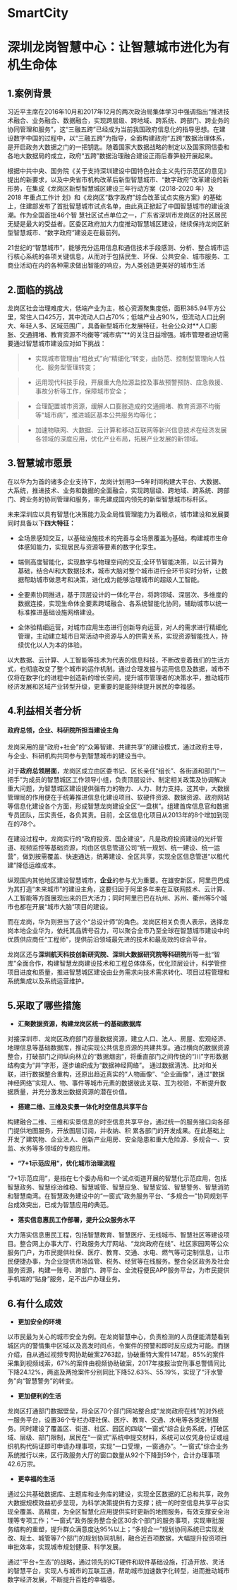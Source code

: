 # SmartCity

# 深圳龙岗智慧中心：让智慧城市进化为有机生命体

## 1.案例背景

习近平主席在2016年10月和2017年12月的两次政治局集体学习中强调指出“推进技术融合、业务融合、数据融合，实现跨层级、跨地域、跨系统、跨部门、跨业务的协同管理和服务”，这“三融五跨”已经成为当前我国政府信息化的指导思想。在建设数字中国的过程中，以“三融五跨”为指导，全面构建政府“五跨”数据治理体系，是开启政务大数据之门的一把钥匙。随着国家大数据战略的制定以及国家网信委和各地大数据局的成立，政府“五跨”数据治理融合建设正雨后春笋般开展起来。

根据中共中央、国务院《关于支持深圳建设中国特色社会主义先行示范区的意见》提出的新要求，以及中央省市机构改革后新型智慧城市、“数字政府”改革建设的新形势，在集成《龙岗区新型智慧城区建设三年行动方案（2018-2020 年）及 2018 年重点工作计 划》和《龙岗区“数字政府”综合改革试点实施方案》的基础上，住建部发布了首批智慧城市试点名单，由此真正掀起了中国智慧城市的建设浪潮。作为全国首批46个智
慧社区试点单位之一，广东省深圳市龙岗区的社区居民无疑是最大的受益者。区委区政府加大力度推动智慧城区建设，继续保持龙岗区新型智慧城市、“数字政府”建设走在最前列。

21世纪的“智慧城市”，能够充分运用信息和通信技术手段感测、分析、整合城市运行核心系统的各项关键信息，从而对于包括民生、环保、公共安全、城市服务、工商业活动在内的各种需求做出智能的响应，为人类创造更美好的城市生活



## 2.面临的挑战

龙岗区社会治理难度大，低端产业为主，核心资源聚集度低，面积385.94平方公里，常住人口425万，其中流动人口占70%；低端产业占90%，但流动人口比例大、年轻人多、区域范围广，具备新型城市化发展特征，社会公众对**人口膨胀、交通拥堵、教育资源不均衡等“城市病”**的关注日益增强。城市管理者迫切需要通过智慧城市建设应对如下挑战：

>- 实现城市管理由“粗放式”向“精细化”转变，由防范、控制型管理向人性化、服务型管理转变；

>- 运用现代科技手段，开展重大危险源监控及事故预警预防、应急救援、事故分析等工作，保障城市安全；

> - 合理配置城市资源，缓解人口膨胀造成的交通拥堵、教育资源不均衡等“城市病”，推进城区基本公共服务均等化；

>- 加速物联网、大数据、云计算和移动互联网等新兴信息技术在经济发展各领域的深度应用，优化产业布局，拓展产业发展的新领域。

## 3.智慧城市愿景

在以华为为首的诸多企业支持下，龙岗计划用3—5年时间构建大平台、大数据、大系统，推进技术、业务和数据的全面融合，实现跨层级、跨地域、跨系统、跨部门、跨业务的协同管理和服务，率先建成国内领先的新型智慧城市标杆区。

未来深圳应以具有智慧化决策能力及全局性管理能力为着眼点，城市建设和发展要同时具备以下**四大特征：**

- 全场景感知交互，以基础设施技术的完善与全场景覆盖为基础，构建城市生命体感知能力，实现居民与资源等要素的数字化孪生。

- 端侧高度智能化，实现数字与物理空间的交互;全环节智能决策，以云计算为基础，结合AI和大数据技术，城市大脑对整个城市进行全环节实时分析，让数据帮助城市做思考和决策，进化成为能够治理城市的超级人工智能。

- 全要素协同推进，基于顶层设计的一体化平台，将跨领域、深层次、多维度的数据连接，实现生命体全要素跨域融合、各系统智能化协同，辅助城市以统一标准推进基础设施网络建设。

- 全体验精细运营，对城市应用生态进行创新导向运营，对人的需求进行精细化管理，主动建立城市日常活动中资源与人的供需关系，实现资源智能找人，持续优化以人为本的体验。

以大数据、云计算、人工智能等技术为代表的信息科技，不断改变着我们的生活方式，也彻底改变了整个城市的运作机制。通过合理发掘与运用信息及数据，城市不仅将在数字化的进程中创造新的增长空间，提升城市管理者的决策水平，推动城市经济发展和区域产业转型升级，更重要的是能持续提升居民的幸福感。

## 4.利益相关者分析

#### 政府总领，企业、科研院所担当建设主角

龙岗采用的是“政府+社会”的“众筹智建、共建共享”的建设模式，通过政府主导，与企业、科研机构共同参与到智慧城市的建设当中。

对于**政府总领层面**，龙岗区成立由区委书记、区长亲任“组长”、各街道和部门“一把手”为成员的智慧城区工作领导小组，负责顶层设计、制定相关政策及协调解决重大问题，为智慧城区建设提供强有力的物力、人力、财力支持。这其中，大数据管理局的作用便在于统筹推进信息化建设项目、软硬件资源、数据资源、政府网站等信息化建设各个方面，形成智慧龙岗建设全区“一盘棋”。组建首席信息官和数据专员团队，压实责任，各负其责。目前，全区信息化项目从2013年的8个增加到现在的78个。

在建设过程中，龙岗实行的“政府投资、国企建设”，凡是政府投资建设的光纤管道、视频监控等基础资源，均由区信息管道公司“统一规划、统一建设、统一运营”，做到按需覆盖、快速通达，统筹建设、全区共享，实现全区信息管道“以租代建”降低运维成本。

纵观国内其他地区建设智慧城市，**企业**的参与尤为重要。在雄安新区，阿里巴巴成为其打造“未来城市”的建设主角，这要归因于阿里多年来在互联网技术、云计算、人工智能等方面展现出来的巨大活力；同时阿里巴巴在杭州、苏州、衢州等5个城市也都在开展“城市大脑”项目的建设。

而在龙岗，华为则担当了这个“总设计师”的角色。龙岗区相关负责人表示，选择龙岗本地企业华为，依托其品牌号召力，可以聚合全市乃至全球在智慧城市建设中的优质供应商任“工程师”，提供前沿领域最先进的技术和最高效的综合平台。

龙岗区还与**深圳航天科技创新研究院、深圳大数据研究院等科研院**所等一批“智库”全面合作，构建智慧龙岗建设技术和工程总体体系，优化顶层设计，科学管控项目进度和质量，推进智慧城区建设由业务需求向技术需求转化、项目过程管理和系统集成以及系统运营维护。

## 5.采取了哪些措施


- **汇聚数据资源，构建龙岗区统一的基础数据库**

对接深圳市、龙岗区政府部门存量数据资源，建立人口、法人、房屋、宏观经济、地理信息等基础数据库，推动实现公共信息资源的共建共享。通过横向的数据资源整合，打破部门之间纵向林立的“数据烟囱”，将垂直部门之间传统的“川”字形数据结构变为“井”字形，逐步编织成为“数据神经网络”。 通过数据清洗、比对和关联，进行数据整合重构，还原出趋近真实的“人物画像”、“企业画像”，通过“数据神经网络”实现人、物、事件等城市元素的数据彼此关联、互为校验，不断提升数据质量，并充分激发出数据资源的潜在价值。

- **搭建二维、三维及实景一体化时空信息共享平台**

构建融合二维、三维和实景信息的时空信息共享平台，通过统一的服务接口向各部门提供地图服务，开放图层订阅，并收纳、积 累各部门的开发成果。在此基础上开发了建筑物、企业法人、创新产业用房、安全隐患和重大危险源、多规合一、安监、水务等多领域的专题应用。

- **“7+1示范应用”，优化城市治理流程**

 “7+1示范应用”，是指在七个委办局和一个试点街道开展的智慧化示范应用，包括智慧政务、智慧综治维稳、智慧城管、智慧应急、智慧安监、智慧警务、智慧消防和智慧南湾。在智慧政务建设中的“一窗式”政务服务平台、“多规合一”协同规划平台成效突出，已成为智慧应用的典范。

- **落实信息惠民工作部署，提升公众服务水平**

大力落实信息惠民工程，包括智慧教育、智慧医疗、无线城市、智慧社区等建设项目。整合网上办事大厅、行政服务大厅网站、“龙岗政府在线”、社区家园网等公众服务门户，为市民提供社保、医疗、教育、交通、水电、燃气等可定制信息，让市民便捷办事，为企业提供市场监管、税务、经贸等在线服务。整合全区政务及社会服务资源，构建一账号、跨部门、跨平台、全流程便民APP服务平台，为市民提供手机端的“贴身”服务，足不出户办理业务。


## 6.有什么成效

  - **更加安全的环境**

以市民最为关心的城市安全为例。在龙岗智慧中心，负责检测的人员便能清楚看到城区内的警情集中区域以及高发时间点，令案件的预警和即时反应成为可能。而据介绍，自从通过视频专网协助破案2763起，协破重特大案件147起，85%的案件采集到视频线索，67%的案件由视频协助破案，2017年接报治安刑事总警情同比下降24.12%，两盗及两抢案件分别同比下降52.63%、55.19%，实现了“汗水警务”向“智慧警务”的转变。

  - **更加便利的生活**

龙岗区打通部门数据壁垒，将全区70个部门网站整合成“龙岗政府在线”的对外统一服务平台，设置36个专栏办理社保、医疗、教育、交通、水电等各类定制服务。同时建设了覆盖区、街道、社区、园区的四级“一窗式”综合业务系统，打破区域、层级、部门限制，居民在“一窗式”系统中提交材料，系统可以仅凭身份证或组织机构代码证即可申请办理事项，实现“一口受理，一窗通办”。“一窗式”综合业务系统推行以来，区行政服务大厅的窗口数量从92个下降到59个，合计办理事项42.6万宗。

  - **更幸福的生活**
 
通过公共基础数据库、主题库和业务库的建设，实现全区数据的汇总和共享，政务大数据规模效益初步显现，为科学决策提供有力支撑；统一的时空信息共享平台实现全覆盖、高精度，为全区智慧化应用提供实时更新的地图服务，有效支撑安全治理等专项工作；“一窗式”政务服务整合全区30余个部门的服务事项，实现审批服务结构的重塑，提升群众满意度达95%以上；“多规合一”规划协同系统已实现发改、规土、城管等7个部门的规划协同机制，融合近百项数据，大幅提升投资项目审批效率，实现城市规划健康、科学发展。

通过“平台+生态”的战略，通过领先的ICT硬件和软件基础设施，打造开放、灵活的智慧平台，实现人与城市的互联互通，帮助城市加速数字化转型，进而推动城市数字经济发展，不断提升百姓的幸福感。

